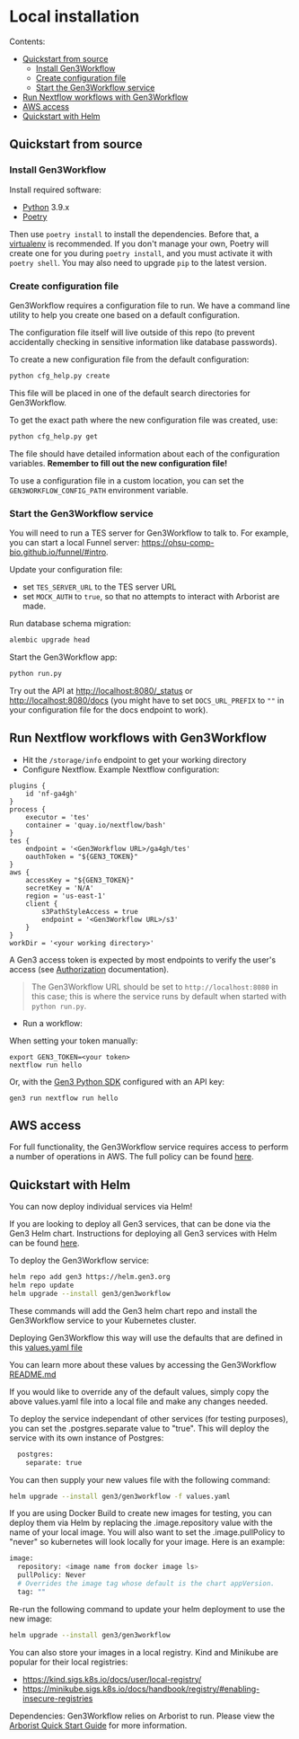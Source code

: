 # Local installation

Contents:
- [Quickstart from source](#quickstart-from-source)
  - [Install Gen3Workflow](#install-gen3workflow)
  - [Create configuration file](#create-configuration-file)
  - [Start the Gen3Workflow service](#start-the-gen3workflow-service)
- [Run Nextflow workflows with Gen3Workflow](#run-nextflow-workflows-with-gen3workflow)
- [AWS access](#aws-access)
- [Quickstart with Helm](#quickstart-with-helm)

## Quickstart from source

### Install Gen3Workflow

Install required software:

*   [Python](https://www.python.org/downloads/) 3.9.x
*   [Poetry](https://poetry.eustace.io/docs/#installation)

Then use `poetry install` to install the dependencies. Before that,
a [virtualenv](https://virtualenv.pypa.io/) is recommended.
If you don't manage your own, Poetry will create one for you
during `poetry install`, and you must activate it with `poetry shell`.
You may also need to upgrade `pip` to the latest version.

### Create configuration file

Gen3Workflow requires a configuration file to run. We have a command line
utility to help you create one based on a default configuration.

The configuration file itself will live outside of this repo (to
prevent accidentally checking in sensitive information like database passwords).

To create a new configuration file from the default configuration:

```bash
python cfg_help.py create
```

This file will be placed in one of the default search directories for Gen3Workflow.

To get the exact path where the new configuration file was created, use:

```bash
python cfg_help.py get
```

The file should have detailed information about each of the configuration
variables. **Remember to fill out the new configuration file!**

To use a configuration file in a custom location, you can set the `GEN3WORKFLOW_CONFIG_PATH` environment variable.

### Start the Gen3Workflow service

You will need to run a TES server for Gen3Workflow to talk to. For example, you can start a local Funnel server: https://ohsu-comp-bio.github.io/funnel/#intro.

Update your configuration file:
- set `TES_SERVER_URL` to the TES server URL
- set `MOCK_AUTH` to `true`, so that no attempts to interact with Arborist are made.

Run database schema migration:

```bash
alembic upgrade head
```

Start the Gen3Workflow app:

```bash
python run.py
```

Try out the API at <http://localhost:8080/_status> or <http://localhost:8080/docs> (you might have to set `DOCS_URL_PREFIX` to `""` in your configuration file for the docs endpoint to work).

## Run Nextflow workflows with Gen3Workflow

- Hit the `/storage/info` endpoint to get your working directory
- Configure Nextflow. Example Nextflow configuration:
```
plugins {
	id 'nf-ga4gh'
}
process {
	executor = 'tes'
	container = 'quay.io/nextflow/bash'
}
tes {
	endpoint = '<Gen3Workflow URL>/ga4gh/tes'
	oauthToken = "${GEN3_TOKEN}"
}
aws {
	accessKey = "${GEN3_TOKEN}"
	secretKey = 'N/A'
	region = 'us-east-1'
	client {
		s3PathStyleAccess = true
		endpoint = '<Gen3Workflow URL>/s3'
	}
}
workDir = '<your working directory>'
```

A Gen3 access token is expected by most endpoints to verify the user's access (see [Authorization](authorization.md) documentation).

> The Gen3Workflow URL should be set to `http://localhost:8080` in this case; this is where the service runs by default when started with `python run.py`.

- Run a workflow:

When setting your token manually:
```
export GEN3_TOKEN=<your token>
nextflow run hello
```
Or, with the [Gen3 Python SDK](https://github.com/uc-cdis/gen3sdk-python) configured with an API key:
```
gen3 run nextflow run hello
```

## AWS access

For full functionality, the Gen3Workflow service requires access to perform a number of operations in AWS. The full policy can be found [here](https://github.com/uc-cdis/cloud-automation/blob/master/gen3/bin/kube-setup-gen3-workflow.sh).

## Quickstart with Helm

You can now deploy individual services via Helm!

If you are looking to deploy all Gen3 services, that can be done via the Gen3 Helm chart.
Instructions for deploying all Gen3 services with Helm can be found [here](https://github.com/uc-cdis/gen3-helm#readme).

To deploy the Gen3Workflow service:
```bash
helm repo add gen3 https://helm.gen3.org
helm repo update
helm upgrade --install gen3/gen3workflow
```
These commands will add the Gen3 helm chart repo and install the Gen3Workflow service to your Kubernetes cluster.

Deploying Gen3Workflow this way will use the defaults that are defined in this [values.yaml file](https://github.com/uc-cdis/gen3-helm/blob/master/helm/gen3workflow/values.yaml)

You can learn more about these values by accessing the Gen3Workflow [README.md](https://github.com/uc-cdis/gen3-helm/blob/master/helm/gen3workflow/README.md)

If you would like to override any of the default values, simply copy the above values.yaml file into a local file and make any changes needed.

To deploy the service independant of other services (for testing purposes), you can set the .postgres.separate value to "true". This will deploy the service with its own instance of Postgres:
```bash
  postgres:
    separate: true
```

You can then supply your new values file with the following command:
```bash
helm upgrade --install gen3/gen3workflow -f values.yaml
```

If you are using Docker Build to create new images for testing, you can deploy them via Helm by replacing the .image.repository value with the name of your local image.
You will also want to set the .image.pullPolicy to "never" so kubernetes will look locally for your image.
Here is an example:
```bash
image:
  repository: <image name from docker image ls>
  pullPolicy: Never
  # Overrides the image tag whose default is the chart appVersion.
  tag: ""
```

Re-run the following command to update your helm deployment to use the new image:
```bash
helm upgrade --install gen3/gen3workflow
```

You can also store your images in a local registry. Kind and Minikube are popular for their local registries:
- https://kind.sigs.k8s.io/docs/user/local-registry/
- https://minikube.sigs.k8s.io/docs/handbook/registry/#enabling-insecure-registries

Dependencies:
Gen3Workflow relies on Arborist to run. Please view the [Arborist Quick Start Guide](https://github.com/uc-cdis/arborist) for more information.
